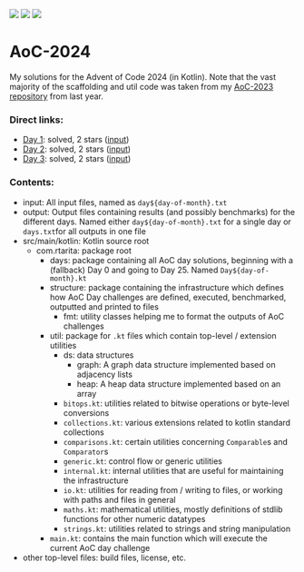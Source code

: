 ![](https://img.shields.io/badge/day%20📅-3-yellow)
![](https://img.shields.io/badge/stars%20⭐-6-blue)
![](https://img.shields.io/badge/days%20completed-3-green)

# AoC-2024

My solutions for the Advent of Code 2024 (in Kotlin). Note that the vast majority of the scaffolding and util code was
taken from my [AoC-2023 repository](https://github.com/RaphaelTarita/AoC-2023) from last year.

### Direct links:

- [Day 1](src/main/kotlin/com/rtarita/days/Day1.kt): solved, 2 stars ([input](input/day1.txt))
- [Day 2](src/main/kotlin/com/rtarita/days/Day2.kt): solved, 2 stars ([input](input/day2.txt))
- [Day 3](src/main/kotlin/com/rtarita/days/Day3.kt): solved, 2 stars ([input](input/day3.txt))

### Contents:

- input: All input files, named as `day${day-of-month}.txt`
- output: Output files containing results (and possibly benchmarks) for the different days. Named
  either `day${day-of-month}.txt` for a single day or `days.txt`for all outputs in one file
- src/main/kotlin: Kotlin source root
    - com.rtarita: package root
        - days: package containing all AoC day solutions, beginning with a (fallback) Day 0 and going to Day 25.
          Named `Day${day-of-month}.kt`
        - structure: package containing the infrastructure which defines how AoC Day challenges are defined, executed,
          benchmarked, outputted and printed to files
            - fmt: utility classes helping me to format the outputs of AoC challenges
        - util: package for `.kt` files which contain top-level / extension utilities
            - ds: data structures
                - graph: A graph data structure implemented based on adjacency lists
                - heap: A heap data structure implemented based on an array
            - `bitops.kt`: utilities related to bitwise operations or byte-level conversions
            - `collections.kt`: various extensions related to kotlin standard collections
            - `comparisons.kt`: certain utilities concerning `Comparable`s and `Comparator`s
            - `generic.kt`: control flow or generic utilities
            - `internal.kt`: internal utilities that are useful for maintaining the infrastructure
            - `io.kt`: utilities for reading from / writing to files, or working with paths and files in general
            - `maths.kt`: mathematical utilities, mostly definitions of stdlib functions for other numeric datatypes
            - `strings.kt`: utilities related to strings and string manipulation
        - `main.kt`: contains the main function which will execute the current AoC day challenge
- other top-level files: build files, license, etc.
